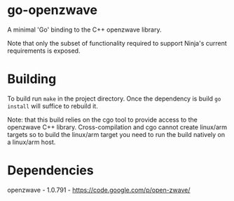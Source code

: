 go-openzwave
============
A minimal 'Go' binding to the C++ openzwave library.

Note that only the subset of functionality required to support Ninja's current requirements is exposed.

Building
========
To build run `make` in the project directory. Once the dependency is build `go install` will suffice to rebuild it.

Note: that this build relies on the cgo tool to provide access to the openzwave C++ library. Cross-compilation and cgo cannot create linux/arm targets so to build
the linux/arm target you need to run the build natively on a linux/arm host.

Dependencies
============
openzwave - 1.0.791 - https://code.google.com/p/open-zwave/
